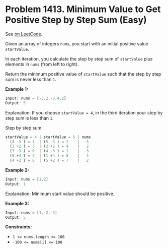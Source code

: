 Problem 1413. Minimum Value to Get Positive Step by Step Sum (Easy)
===================================================================

See [on LeetCode](https://leetcode.com/problems/minimum-value-to-get-positive-step-by-step-sum/).

Given an array of integers `nums`, you start with an initial positive value `startValue`.

In each iteration, you calculate the step by step sum of `startValue` plus elements in `nums` (from left to right).

Return the minimum positive value of `startValue` such that the step by step sum is never less than `1`.

**Example 1:**

```Rust
Input: nums = [-3,2,-3,4,2]
Output: 5
```

Explanation: If you choose `startValue = 4`, in the third iteration your step by step sum is less than `1`.

Step by step sum:

```Rust
startValue = 4 | startValue = 5 | nums
  (4 -3 ) = 1  | (5 -3 ) = 2    |  -3
  (1 +2 ) = 3  | (2 +2 ) = 4    |   2
  (3 -3 ) = 0  | (4 -3 ) = 1    |  -3
  (0 +4 ) = 4  | (1 +4 ) = 5    |   4
  (4 +2 ) = 6  | (5 +2 ) = 7    |   2
```

**Example 2:**

```Rust
Input: nums = [1,2]
Output: 1
```

Explanation: Minimum start value should be positive.

**Example 3:**

```Rust
Input: nums = [1,-2,-3]
Output: 5
```

**Constraints:**

* `1 <= nums.length <= 100`
* `-100 <= nums[i] <= 100`
